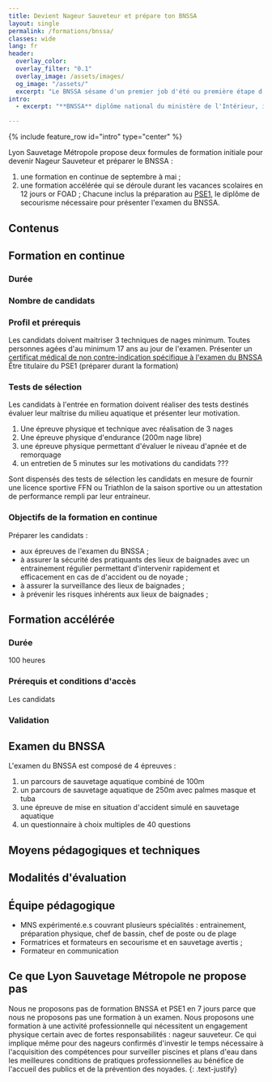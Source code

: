 ```yaml
---
title: Devient Nageur Sauveteur et prépare ton BNSSA
layout: single
permalink: /formations/bnssa/
classes: wide
lang: fr
header:   
  overlay_color: 
  overlay_filter: "0.1"
  overlay_image: /assets/images/
  og_image: "/assets/"
  excerpt: "Le BNSSA sésame d'un premier job d'été ou première étape d'une reconversion dans un domaine qui recrute : nageur sauveteur."
intro:
  - excerpt: "**BNSSA** diplôme national du ministère de l'Intérieur, il permet à son titulaire de surveiller piscines et plans d'eau, publics ou privées, en saison ou à l'année.Le titulaire du BNSSA est communément appelé nageur sauveteur ou sauveteur aquatique. Le diplôme est soumis à un recyclage quinquennnal."

---
```

{% include feature_row id="intro" type="center" %}

Lyon Sauvetage Métropole propose deux formules de formation initiale pour devenir Nageur Sauveteur et préparer le BNSSA :
1. une formation en continue de septembre à mai ;
2. une formation accélérée qui se déroule durant les vacances scolaires en 12 jours or FOAD ;
Chacune inclus la préparation au [PSE1](#url), le diplôme de secourisme nécessaire pour présenter l'examen du BNSSA. 

## Contenus


## Formation en continue

### Durée

### Nombre de candidats

### Profil et prérequis
Les candidats doivent maitriser 3 techniques de nages minimum.
Toutes personnes agées d'au minimum 17 ans au jour de l'examen.
Présenter un [certificat médical de non contre-indication spécifique à l'examen du BNSSA](#url)
Être titulaire du PSE1 (préparer durant la formation)

### Tests de sélection
Les candidats à l'entrée en formation doivent réaliser des tests destinés évaluer leur maîtrise du milieu aquatique et présenter leur motivation.
1. Une épreuve physique et technique avec réalisation de 3 nages
2. Une épreuve physique d'endurance (200m nage libre)
3. une épreuve physique permettant d'évaluer le niveau d'apnée et de remorquage
4. un entretien de 5 minutes sur les motivations du candidats ???

Sont dispensés des tests de sélection les candidats en mesure de fournir une licence sportive FFN ou Triathlon de la saison sportive ou un attestation de performance rempli par leur entraineur.

### Objectifs de la formation en continue
Préparer les candidats :
- aux épreuves de l'examen du BNSSA ;
- à assurer la sécurité des pratiquants des lieux de baignades avec un entrainement régulier permettant d'intervenir rapidement et efficacement en cas de d'accident ou de noyade ;
- à assurer la surveillance des lieux de baignades ;
- à prévenir les risques inhérents aux lieux de baignades ;


## Formation accélérée

### Durée
100 heures

### Prérequis et conditions d'accès
Les candidats

### Validation


## Examen du BNSSA
L'examen du BNSSA est composé de 4 épreuves :
1. un parcours de sauvetage aquatique combiné de 100m
2. un parcours de sauvetage aquatique de 250m avec palmes masque et tuba
3. une épreuve de mise en situation d'accident simulé en sauvetage aquatique
4. un questionnaire à choix multiples de 40 questions


## Moyens pédagogiques et techniques

## Modalités d'évaluation

## Équipe pédagogique
- MNS expérimenté.e.s couvrant plusieurs spécialités : entrainement, préparation physique, chef de bassin, chef de poste ou de plage
- Formatrices et formateurs en secourisme et en sauvetage avertis ;
- Formateur en communication


## Ce que Lyon Sauvetage Métropole ne propose pas
Nous ne proposons pas de formation BNSSA et PSE1 en 7 jours parce que nous ne proposons pas une formation à un examen. Nous proposons une formation à une activité professionnelle qui nécessitent un engagement physique certain avec de fortes responsabilités : nageur sauveteur. Ce qui implique même pour des nageurs confirmés d'investir le temps nécessaire à l'acquisition des compétences pour surveiller piscines et plans d'eau dans les meilleures conditions de pratiques professionnelles au bénéfice de l'accueil des publics et de la prévention des noyades.
{: .text-justify}